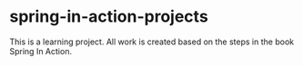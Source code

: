 # spring-in-action-projects

This is a learning project. All work is created based on the steps in the book Spring In Action.
